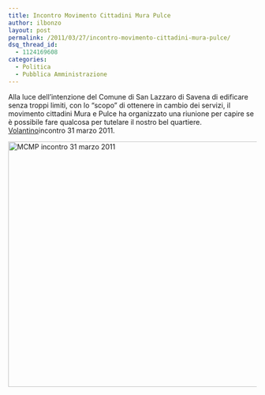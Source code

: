```yaml
---
title: Incontro Movimento Cittadini Mura Pulce
author: ilbonzo
layout: post
permalink: /2011/03/27/incontro-movimento-cittadini-mura-pulce/
dsq_thread_id:
  - 1124169608
categories:
  - Politica
  - Pubblica Amministrazione
---
```

Alla luce dell&#8217;intenzione del Comune di San Lazzaro di Savena di edificare senza troppi limiti, con lo &#8220;scopo&#8221; di ottenere in cambio dei servizi, il movimento cittadini Mura e Pulce ha organizzato una riunione per capire se è possibile fare qualcosa per tutelare il nostro bel quartiere.  
[Volantino][1]incontro 31 marzo 2011.

[<img src="http://magni.me/wp-content/uploads/2011/03/Schermata-MCMSCP-incontro-31-marzo-2011-ok.png" alt="MCMP incontro 31 marzo 2011" title="MCMP incontro 31 marzo 2011" width="600" height="497" class="aligncenter size-full wp-image-433" />][2]

<div class='kindleWidget kindleLight' >
  
</div>



 [1]: http://magni.me/wp-content/uploads/2011/03/MCMP_incontro_31_marzo_2011.pdf
 [2]: http://magni.me/wp-content/uploads/2011/03/Schermata-MCMSCP-incontro-31-marzo-2011-ok.png